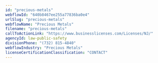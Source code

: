 ```yaml
---
id: "precious-metals"
webflowId: "640b8467ee255a77836ba0e4"
urlSlug: "precious-metals"
webflowName: "Precious Metals"
filename: "precious-metals"
callToActionLink: "https://www.businesslicenses.com/Licenses/NJ/"
agencyId: law-public-safety
divisionPhone: "(732) 815-4840"
webflowIndustry: "Precious Metals"
licenseCertificationClassification: "CONTACT"
---
```

